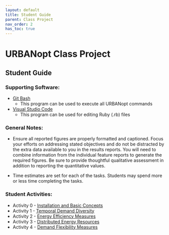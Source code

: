 ```yaml
---
layout: default
title: Student Guide
parent: Class Project
nav_order: 2
has_toc: true
---
```


# URBANopt Class Project

## Student Guide

### Supporting Software:

-	[Git Bash](https://git-scm.com/downloads)
	- This program can be used to execute all URBANopt commands
-	[Visual Studio Code](https://code.visualstudio.com/download)
	- This program can be used for editing Ruby (.rb) files

### General Notes:
-	Ensure all reported figures are properly formatted and captioned. Focus your efforts on addressing stated objectives and do not be distracted by the extra data available to you in the results reports. You will need to combine information from the individual feature reports to generate the required figures. Be sure to provide thoughtful qualitative assessment in addition to reporting the quantitative values.

-	Time estimates are set for each of the tasks. Students may spend more or less time completing the tasks.

### Student Activities:

- Activity 0 - [Installation and Basic Concepts](./activities/activity_0.pdf)
- Activity 1 - [Temporal Demand Diversity](./activities/activity_1.pdf)
- Activity 2 - [Energy Efficiency Measures](./activities/activity_2.pdf)
- Activity 3 - [Distributed Energy Resources](./activities/activity_3.pdf)
- Activity 4 - [Demand Flexibility Measures](./activities/activity_4.pdf)
